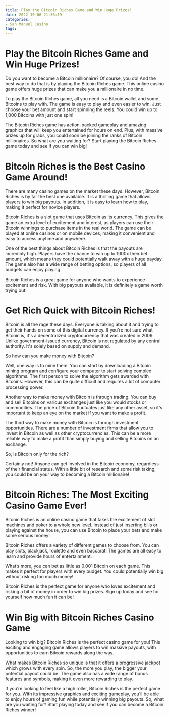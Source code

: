 ```yaml
---
title: Play the Bitcoin Riches Game and Win Huge Prizes!
date: 2022-10-06 21:36:19
categories:
- San Manuel Casino
tags:
---
```



#  Play the Bitcoin Riches Game and Win Huge Prizes!

Do you want to become a Bitcoin millionaire? Of course, you do! And the best way to do that is by playing the Bitcoin Riches game. This online casino game offers huge prizes that can make you a millionaire in no time.

To play the Bitcoin Riches game, all you need is a Bitcoin wallet and some Bitcoins to play with. The game is easy to play and even easier to win. Just choose your bet amount and start spinning the reels. You could win up to 1,000 Bitcoins with just one spin!

The Bitcoin Riches game has action-packed gameplay and amazing graphics that will keep you entertained for hours on end. Plus, with massive prizes up for grabs, you could soon be joining the ranks of Bitcoin millionaires. So what are you waiting for? Start playing the Bitcoin Riches game today and see if you can win big!

#  Bitcoin Riches is the Best Casino Game Around!

There are many casino games on the market these days. However, Bitcoin Riches is by far the best one available. It is a thrilling game that allows players to win big payouts. In addition, it is easy to learn how to play, making it perfect for novice players.

Bitcoin Riches is a slot game that uses Bitcoin as its currency. This gives the game an extra level of excitement and interest, as players can use their Bitcoin winnings to purchase items in the real world. The game can be played at online casinos or on mobile devices, making it convenient and easy to access anytime and anywhere.

One of the best things about Bitcoin Riches is that the payouts are incredibly high. Players have the chance to win up to 1000x their bet amount, which means they could potentially walk away with a huge payday. The game also has a wide range of betting options, so players of all budgets can enjoy playing.

Bitcoin Riches is a great game for anyone who wants to experience excitement and risk. With big payouts available, it is definitely a game worth trying out!

#  Get Rich Quick with Bitcoin Riches!

Bitcoin is all the rage these days. Everyone is talking about it and trying to get their hands on some of this digital currency. If you're not sure what Bitcoin is, it's a decentralized cryptocurrency that was created in 2009. Unlike government-issued currency, Bitcoin is not regulated by any central authority. It's solely based on supply and demand.

So how can you make money with Bitcoin?

Well, one way is to mine them. You can start by downloading a Bitcoin mining program and configure your computer to start solving complex algorithms. The first person to solve the algorithm gets awarded with Bitcoins. However, this can be quite difficult and requires a lot of computer processing power.

Another way to make money with Bitcoin is through trading. You can buy and sell Bitcoins on various exchanges just like you would stocks or commodities. The price of Bitcoin fluctuates just like any other asset, so it's important to keep an eye on the market if you want to make a profit.

The third way to make money with Bitcoin is through investment opportunities. There are a number of investment firms that allow you to invest in Bitcoin as well as other cryptocurrencies. This can be a more reliable way to make a profit than simply buying and selling Bitcoins on an exchange.

So, is Bitcoin only for the rich?

Certainly not! Anyone can get involved in the Bitcoin economy, regardless of their financial status. With a little bit of research and some risk taking, you could be on your way to becoming a Bitcoin millionaire!

#  Bitcoin Riches: The Most Exciting Casino Game Ever!

Bitcoin Riches is an online casino game that takes the excitement of slot machines and poker to a whole new level. Instead of just inserting bills or playing against the house, you can use Bitcoin to place your bets and make some serious money!

Bitcoin Riches offers a variety of different games to choose from. You can play slots, blackjack, roulette and even baccarat! The games are all easy to learn and provide hours of entertainment.

What’s more, you can bet as little as 0.001 Bitcoin on each game. This makes it perfect for players with every budget. You could potentially win big without risking too much money!

Bitcoin Riches is the perfect game for anyone who loves excitement and risking a bit of money in order to win big prizes. Sign up today and see for yourself how much fun it can be!

#  Win Big with Bitcoin Riches Casino Game

Looking to win big? Bitcoin Riches is the perfect casino game for you! This exciting and engaging game allows players to win massive payouts, with opportunities to earn Bitcoin rewards along the way.

What makes Bitcoin Riches so unique is that it offers a progressive jackpot which grows with every spin. So, the more you play, the bigger your potential payout could be. The game also has a wide range of bonus features and symbols, making it even more rewarding to play.

If you’re looking to feel like a high roller, Bitcoin Riches is the perfect game for you. With its impressive graphics and exciting gameplay, you’ll be able to enjoy hours of gaming fun while potentially winning big payouts. So, what are you waiting for? Start playing today and see if you can become a Bitcoin Riches winner!